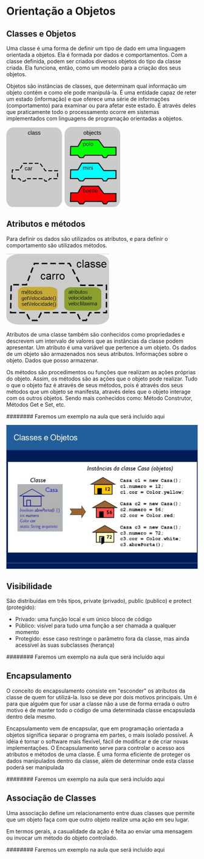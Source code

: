 # Orientação a Objetos

## Classes e Objetos
Uma classe é uma forma de definir um tipo de dado em uma linguagem orientada a objetos. Ela é formada por dados e comportamentos.
Com a classe definida, podem ser criados diversos objetos do tipo da classe criada. Ela funciona, então, como um modelo para a criação dos seus objetos.

Objetos são instâncias de classes, que determinam qual informação um objeto contém e como ele pode manipulá-la. É uma entidade capaz de reter um estado (informação) e que oferece uma série de informações (comportamento) para examinar ou para afetar este estado. É através deles que praticamente todo o processamento ocorre em sistemas implementados com linguagens de programação orientadas a objetos.

<kbd>
<img src="../images/exemplo_carro_1.jpg">
</kbd>

## Atributos e métodos
Para definir os dados são utilizados os atributos, e para definir o comportamento são utilizados métodos.

<kbd>
<img src="../images/exemplo_carro_2.jpg">
</kbd>

Atributos de uma classe também são conhecidos como propriedades e descrevem um intervalo de valores que as instâncias da classe podem apresentar.
Um atributo é uma variável que pertence a um objeto. Os dados de um objeto são armazenados nos seus atributos.
Informações sobre o objeto. Dados que posso armazenar.

Os métodos são procedimentos ou funções que realizam as ações próprias do objeto. Assim, os métodos são as ações que o objeto pode realizar. Tudo o que o objeto faz é através de seus métodos, pois é através dos seus métodos que um objeto se manifesta, através deles que o objeto interage com os outros objetos.
Sendo mais conhecidos como: Método Construtor, Métodos Get e Set, etc.

######## Faremos um exemplo na aula que será incluído aqui

<kbd>
<img src="../images/exemplo_casa.jpg">
</kbd>


## Visibilidade

São distribuídas em três tipos, private (privado), public (publico) e protect (protegido):
- Privado: uma função local e um único bloco de código
- Público: visível para tudo uma função a ser chamada a qualquer momento
- Protegido: esse caso restringe o parâmetro fora da classe, mas ainda acessível às suas subclasses (herança)

######## Faremos um exemplo na aula que será incluído aqui

## Encapsulamento

O conceito do encapsulamento consiste em "esconder" os atributos da classe de quem for utilizá-la. Isso se deve por dois motivos principais.
Um é para que alguém que for usar a classe não a use de forma errada o outro motivo é de manter todo o código de uma determinada classe encapsulada dentro dela mesmo.

Encapsulamento vem de encapsular, que em programação orientada a objetos significa separar o programa em partes, o mais isolado possível. A idéia é tornar o software mais flexível, fácil de modificar e de criar novas implementações. O Encapsulamento serve para controlar o acesso aos atributos e métodos de uma classe. É uma forma eficiente de proteger os dados manipulados dentro da classe, além de determinar onde esta classe poderá ser manipulada

######## Faremos um exemplo na aula que será incluído aqui

## Associação de Classes

Uma associação define um relacionamento entre duas classes que permite que um objeto faça com que outro objeto realize uma ação em seu lugar.

Em termos gerais, a casualidade da ação é feita ao enviar uma mensagem ou invocar um método do objeto controlado.

######## Faremos um exemplo na aula que será incluído aqui
